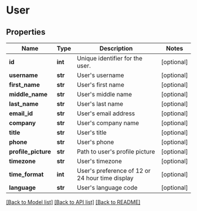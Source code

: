 # User

## Properties
Name | Type | Description | Notes
------------ | ------------- | ------------- | -------------
**id** | **int** | Unique identifier for the user. | [optional] 
**username** | **str** | User&#39;s username | [optional] 
**first_name** | **str** | User&#39;s first name | [optional] 
**middle_name** | **str** | User&#39;s middle name | [optional] 
**last_name** | **str** | User&#39;s last name | [optional] 
**email_id** | **str** | User&#39;s email address | [optional] 
**company** | **str** | User&#39;s company name | [optional] 
**title** | **str** | User&#39;s title | [optional] 
**phone** | **str** | User&#39;s phone | [optional] 
**profile_picture** | **str** | Path to user&#39;s profile picture | [optional] 
**timezone** | **str** | User&#39;s timezone | [optional] 
**time_format** | **int** | User&#39;s preference of 12 or 24 hour time display | [optional] 
**language** | **str** | User&#39;s language code | [optional] 

[[Back to Model list]](../README.md#documentation-for-models) [[Back to API list]](../README.md#documentation-for-api-endpoints) [[Back to README]](../README.md)


